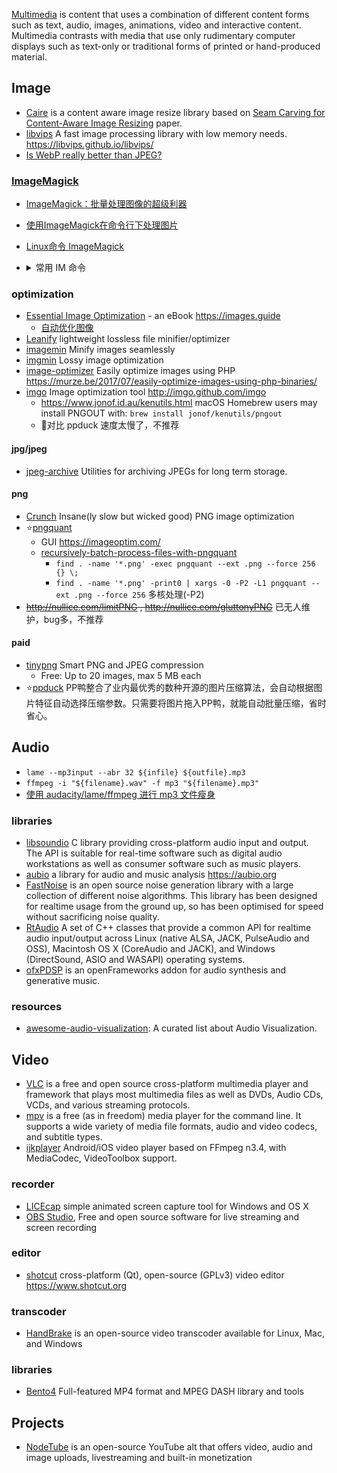 [Multimedia](https://en.wikipedia.org/wiki/Multimedia) is content that uses a combination of different content forms such as text, audio, images, animations, video and interactive content. Multimedia contrasts with media that use only rudimentary computer displays such as text-only or traditional forms of printed or hand-produced material.



## Image
- [Caire](https://github.com/esimov/caire) is a content aware image resize library based on [Seam Carving for Content-Aware Image Resizing](https://inst.eecs.berkeley.edu/~cs194-26/fa16/hw/proj4-seamcarving/imret.pdf) paper.
- [libvips](https://github.com/libvips/libvips) A fast image processing library with low memory needs. https://libvips.github.io/libvips/
- [Is WebP really better than JPEG?](https://siipo.la/blog/is-webp-really-better-than-jpeg)

### [ImageMagick](https://www.imagemagick.org/script/index.php)
- [ImageMagick：批量处理图像的超级利器](http://blog.sina.com.cn/s/blog_ba532aea0101bty5.html)
- [使用ImageMagick在命令行下处理图片](http://blog.just4fun.site/use-ImageMagick.html)
- [Linux命令 ImageMagick](http://pytool.com/2016/01/06/%E5%B8%B8%E7%94%A8%E5%91%BD%E4%BB%A4-2016-01-01-Linux%E5%91%BD%E4%BB%A4-ImageMagick/)
- <details> <summary> 常用 IM 命令 </summary>

  - `convert image.png image.jpg`
  - `convert -resize 2732x2048! image.jpg new_image.jpg`
  - `convert image.png -background white -alpha off out.png` 关闭 alpha 通道 设置背景色
  - 批量转换当前目录所有 png 至 jpg: `mogrify -format jpg *.png`
  - 批量拉伸(强制拉伸)当前目录下所有 jpg 至指定大小: `mogrify -resize 2732x2048! *.jpg`
  - 批量关闭 alpha 通道，设置背景色 `mogrify -background white -alpha off *.png`
  - 裁剪 `convert xxx.png -crop 229X81+0+82 +repage xxx-1.png`
  - 生成 android icon 集合
    ```shell
    #!/bin/sh
    if [ "$1" == "" ]; then
        echo "must have name of png"
        exit 1
    fi
    dir=$1-res
    pic=$1.png
    mkdir ./$dir
    convert -resize 180x180! $pic ./$dir/shareicon.png
    mkdir -p ./$dir/drawable
    convert -resize 180x180! $pic ./$dir/drawable/$pic
    mkdir -p ./$dir/drawable-hdpi
    convert -resize 72x72!   $pic ./$dir/drawable-hdpi/$pic
    mkdir -p ./$dir/drawable-ldpi
    convert -resize 36x36!   $pic ./$dir/drawable-ldpi/$pic
    mkdir -p ./$dir/drawable-mdpi
    convert -resize 48x48!   $pic ./$dir/drawable-mdpi/$pic
    mkdir -p ./$dir/drawable-xhdpi
    convert -resize 96x96!   $pic ./$dir/drawable-xhdpi/$pic
    mkdir -p ./$dir/drawable-xxhdpi
    convert -resize 144x144! $pic ./$dir/drawable-xxhdpi/$pic
    mkdir -p ./$dir/drawable-xxxhdpi
    convert -resize 192x192! $pic ./$dir/drawable-xxxhdpi/$pic
    ```

</details>

### optimization
- [Essential Image Optimization](https://github.com/GoogleChrome/essential-image-optimization) - an eBook https://images.guide
  - [自动优化图像](https://developers.google.com/web/fundamentals/performance/optimizing-content-efficiency/automating-image-optimization?hl=zh-cn)
- [Leanify](https://github.com/JayXon/Leanify) lightweight lossless file minifier/optimizer
- [imagemin](https://github.com/imagemin/imagemin) Minify images seamlessly
- [imgmin](https://github.com/rflynn/imgmin) Lossy image optimization
- [image-optimizer](https://github.com/spatie/image-optimizer) Easily optimize images using PHP https://murze.be/2017/07/easily-optimize-images-using-php-binaries/
- [imgo](https://github.com/imgo/imgo) Image optimization tool http://imgo.github.com/imgo
  - https://www.jonof.id.au/kenutils.html macOS Homebrew users may install PNGOUT with: `brew install jonof/kenutils/pngout`
  - :no_entry_sign:对比 ppduck 速度太慢了，不推荐

#### jpg/jpeg
- [jpeg-archive](https://github.com/danielgtaylor/jpeg-archive) Utilities for archiving JPEGs for long term storage.

#### png
- [Crunch](https://github.com/chrissimpkins/Crunch) Insane(ly slow but wicked good) PNG image optimization
- :star:[pngquant](https://pngquant.org/)
  - GUI https://imageoptim.com/
  - [recursively-batch-process-files-with-pngquant](https://stackoverflow.com/questions/9647920/recursively-batch-process-files-with-pngquant)
    - `find . -name '*.png' -exec pngquant --ext .png --force 256 {} \;` 
    - `find . -name '*.png' -print0 | xargs -0 -P2 -L1 pngquant --ext .png --force 256` 多核处理(-P2)
- ~~http://nullice.com/limitPNG , http://nullice.com/gluttonyPNG~~ 已无人维护，bug多，不推荐

#### paid
- [tinypng](https://tinypng.com/) Smart PNG and JPEG compression
  - Free: Up to 20 images, max 5 MB each
- :star:[ppduck](http://ppduck.com/) PP鸭整合了业内最优秀的数种开源的图片压缩算法，会自动根据图片特征自动选择压缩参数。只需要将图片拖入PP鸭，就能自动批量压缩，省时省心。



## Audio
- `lame --mp3input --abr 32 ${infile} ${outfile}.mp3`
- `ffmpeg -i "${filename}.wav" -f mp3 "${filename}.mp3"`
- [使用 audacity/lame/ffmpeg 进行 mp3 文件瘦身](http://blog.zengrong.net/post/2624.html)

### libraries
- [libsoundio](https://github.com/andrewrk/libsoundio) C library providing cross-platform audio input and output. The API is suitable for real-time software such as digital audio workstations as well as consumer software such as music players.
- [aubio](https://github.com/aubio/aubio) a library for audio and music analysis https://aubio.org
- [FastNoise](https://github.com/Auburn/FastNoise) is an open source noise generation library with a large collection of different noise algorithms. This library has been designed for realtime usage from the ground up, so has been optimised for speed without sacrificing noise quality.
- [RtAudio](https://github.com/thestk/rtaudio) A set of C++ classes that provide a common API for realtime audio input/output across Linux (native ALSA, JACK, PulseAudio and OSS), Macintosh OS X (CoreAudio and JACK), and Windows (DirectSound, ASIO and WASAPI) operating systems.
- [ofxPDSP](https://github.com/npisanti/ofxPDSP) is an openFrameworks addon for audio synthesis and generative music.

### resources
- [awesome-audio-visualization](https://github.com/willianjusten/awesome-audio-visualization): A curated list about Audio Visualization.



## Video
- [VLC](https://www.videolan.org/) is a free and open source cross-platform multimedia player and framework that plays most multimedia files as well as DVDs, Audio CDs, VCDs, and various streaming protocols.
- [mpv](https://github.com/mpv-player/mpv) is a free (as in freedom) media player for the command line. It supports a wide variety of media file formats, audio and video codecs, and subtitle types.
- [ijkplayer](https://github.com/bilibili/ijkplayer) Android/iOS video player based on FFmpeg n3.4, with MediaCodec, VideoToolbox support.

### recorder
- [LICEcap](https://github.com/justinfrankel/licecap) simple animated screen capture tool for Windows and OS X 
- [OBS Studio](https://github.com/obsproject/obs-studio), Free and open source software for live streaming and screen recording

### editor
- [shotcut](https://github.com/mltframework/shotcut) cross-platform (Qt), open-source (GPLv3) video editor https://www.shotcut.org

### transcoder
- [HandBrake](https://github.com/HandBrake/HandBrake) is an open-source video transcoder available for Linux, Mac, and Windows

### libraries
- [Bento4](https://github.com/axiomatic-systems/Bento4) Full-featured MP4 format and MPEG DASH library and tools



## Projects
- [NodeTube](https://github.com/mayeaux/nodetube) is an open-source YouTube alt that offers video, audio and image uploads, livestreaming and built-in monetization
